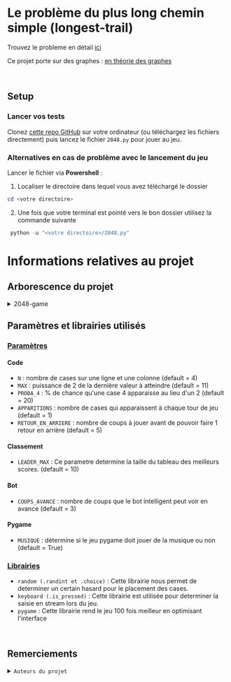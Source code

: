# Le problème du plus long chemin simple (longest-trail)

Trouvez le probleme en détail <a href="https://fr.wikipedia.org/wiki/Probl%C3%A8me_de_la_plus_longue_cha%C3%AEne">ici</a>

Ce projet porte sur des graphes :  <a href="https://fr.wikipedia.org/wiki/Probl%C3%A8me_de_la_plus_longue_cha%C3%AEne">en théorie des graphes</a>

<br>

## Setup

### Lancer vos tests 

<p>Clonez <a href="https://github.com/Louis2675/longest-trail">cette repo GitHub</a> sur votre ordinateur (ou téléchargez les fichiers directement) puis lancez le fichier <code>2048.py</code> pour jouer au jeu.</p>

### Alternatives en cas de problème avec le lancement du jeu

Lancer le fichier via **Powershell** : 

1. Localiser le directoire dans lequel vous avez téléchargé le dossier 
```powershell
cd <votre directoire>
```
2. Une fois que votre terminal est pointé vers le bon dossier utilisez la commande suivante
```powershell
 python -u "<votre directoire>/2048.py"
```

# Informations relatives au projet

## Arborescence du projet

<details>
 <summary>2048-game</summary>
 <br>
 <details>
  <summary>code</summary>
  <ul>
   <li>2048.py
   <li>classement.py
   <li>partie.py
   <li>saisie.py
   <li>pile.py
   <li>grille.py
   <li>parametres.py
   <li>highscores.txt
   <li>last_games.bk
   <li>best_game.omgbk
   <li><details><summary><code>Fichiers facultatifs</code></summary>
          <ul>
            <li>bot2048.py
            <li>pygame2048.py
            <li>pygameButtons.py
          </ul></details>
  </ul>
 </details> 
  <details>
    <summary>Facultatif</summary>
      <ul>
        <li><details><summary>soundtrack</summary>
          <ul>
            <li>fond.mp3
            <li>move.mp3
            <li>objectif.mp3
            <li>perdu.mp3
          </ul>
        </details>
        <li>2048logo.png
      </ul>
  </details>
  <ul>
    <li>Instructions.pdf
    <li>LICENSE
    <li>README.md
  </ul> 
</details>

## Paramètres et librairies utilisés

### <u>Paramètres</u>

#### Code
- `N` : nombre de cases sur une ligne et une colonne (default = 4)
- `MAX` : puissance de 2 de la dernière valeur à atteindre (default = 11)
- `PROBA_4` : % de chance qu'une case 4 apparaisse au lieu d'un 2 (default = 20)
- `APPARITIONS` : nombre de cases qui apparaissent à chaque tour de jeu (default = 1)
- `RETOUR_EN_ARRIERE` : nombre de coups à jouer avant de pouvoir faire 1 retour en arrière (default = 5) 

#### Classement
- `LEADER_MAX` : Ce parametre determine la taille du tableau des meilleurs scores. (default = 10)

#### Bot
- `COUPS_AVANCE` : nombre de coups que le bot intelligent peut voir en avance (default = 3)

#### Pygame
- `MUSIQUE` : détermine si le jeu pygame doit jouer de la musique ou non (default = True)


### <u>Librairies</u>

- `random (.randint et .choice)` : Cette librairie nous permet de determiner un certain hasard pour le placement des cases.
- `keyboard (.is_pressed)` : Cette librairie est utilisée pour determiner la saisie en stream lors du jeu.
- `pygame` : Cette librairie rend le jeu 100 fois meilleur en optimisant l'interface

<br>

## Remerciements

<details>
 <Summary><code>Auteurs du projet</code></summary>
 <ul>
    <li> <a href="https://github.com/Louis2675">Louis Declerck</a>
    <li> <a href="https://github.com/KaiYT1">Kai Tano Bague</a>
 </ul>
</details>